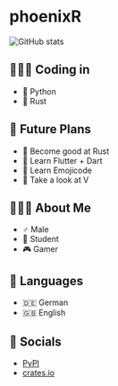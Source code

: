 phoenixR
========

![GitHub stats](https://github-readme-stats.vercel.app/api?username=phoenixr-codes&show_icons=true&theme=transparent)

👨🏽‍💻 Coding in
------------

* 🐍 Python
* 🦀 Rust


🔮 Future Plans
--------------

* 🦀 Become good at Rust
* 🎯 Learn Flutter + Dart
* 🍇 Learn Emojicode
* 🦨 Take a look at V


🙋🏽‍♂️ About Me
-----------

* ♂️ Male
* 🎒 Student
* 🎮 Gamer


💬 Languages
------------

* 🇩🇪 German
* 🇬🇧 English


📱 Socials
-----------

* [PyPI](https://pypi.org/user/phoenixR)
* [crates.io](https://crates.io/users/phoenixr-codes)
